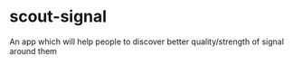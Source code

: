 # scout-signal
An app which will help people to discover better quality/strength of signal around them
